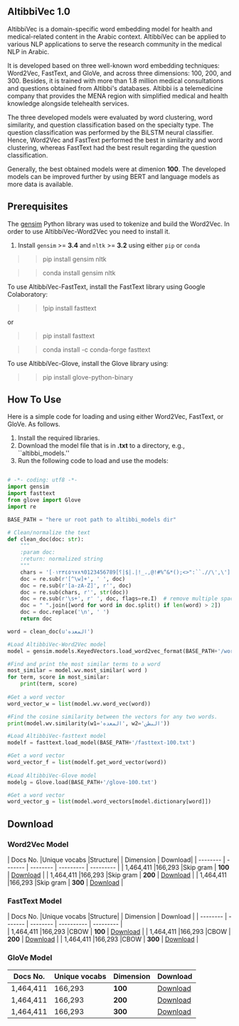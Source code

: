 ## AltibbiVec 1.0

 
AltibbiVec is a domain-specific word embedding model for health and medical-related content in the Arabic context. AltibbiVec can be applied to various NLP applications to serve the research community in the medical NLP in Arabic.

It is developed based on three well-known word embedding techniques: Word2Vec, FastText, and GloVe, and across three dimensions: 100, 200, and 300. Besides, it is trained with more than 1.8 million medical consultations and questions obtained from Altibbi's databases. Altibbi is a telemedicine company that provides the MENA region with simplified medical and health knowledge alongside telehealth services.

The three developed models were evaluated by word clustering, word similarity, and question classification based on the specialty type. The question classification was performed by the BiLSTM neural classifier. Hence, Word2Vec and FastText performed the best in similarity and word clustering, whereas FastText had the best result regarding the question classification. 

Generally, the best obtained models were at dimenion **100**. The developed models can be improved further by using BERT and language models as more data is available.

## Prerequisites

The [gensim](https://radimrehurek.com/gensim/) Python library was used to tokenize and build the Word2Vec. 
In order to use AltibbiVec-Word2Vec you need to install it.

1. Install `gensim` >= **3.4** and `nltk` >= **3.2** using either `pip` or `conda`

>> pip install gensim nltk

>> conda install gensim nltk

To use AltibbiVec-FastText, install the FastText library using Google Colaboratory:

>>!pip install fasttext

or
>> pip install fasttext

>> conda install -c conda-forge fasttext

To use AltibbiVec-Glove, install the Glove library using:

>>pip install glove-python-binary

## How To Use
Here is a simple code for loading and using either Word2Vec, FastText, or GloVe. As follows. 

1. Install the required libraries.
2. Download the model file that is in **.txt** to a directory, e.g., ``altibbi_models.''
3. Run the following code to load and use the models:

```python

# -*- coding: utf8 -*-
import gensim
import fasttext
from glove import Glove
import re

BASE_PATH = "here ur root path to altibbi_models dir"

# Clean/normalize the text
def clean_doc(doc: str):
    """
    :param doc:
    :return: normalized string
    """
    chars = '[٠١٢٣٤٥٦٧٨٩0123456789[؟|$|.|!_،,@!#%^&*();<>":``.//\',\']'
    doc = re.sub(r'[^\w]+', ' ', doc)
    doc = re.sub(r'[a-zA-Z]', r'', doc)
    doc = re.sub(chars, r'', str(doc))
    doc = re.sub(r'\s+', r' ', doc, flags=re.I)  # remove multiple spaces with single space
    doc = " ".join([word for word in doc.split() if len(word) > 2])
    doc = doc.replace('\n', ' ')
    return doc

word = clean_doc(u'المعده')

#Load AltibbiVec-Word2Vec model
model = gensim.models.KeyedVectors.load_word2vec_format(BASE_PATH+'/word2vec-100.txt')

#Find and print the most similar terms to a word
most_similar = model.wv.most_similar( word )
for term, score in most_similar:
    print(term, score)
	
#Get a word vector
word_vector_w = list(model.wv.word_vec(word))

#Find the cosine similarity between the vectors for any two words.
print(model.wv.similarity(w1='المعده', w2='البطن'))

#Load AltibbiVec-fasttext model
modelf = fasttext.load_model(BASE_PATH+'/fasttext-100.txt')

#Get a word vector
word_vector_f = list(modelf.get_word_vector(word))
 
#Load AltibbiVec-Glove model
modelg = Glove.load(BASE_PATH+'/glove-100.txt')

#Get a word vector
word_vector_g = list(model.word_vectors[model.dictionary[word]])


```

## Download

### Word2Vec Model
 | Docs No.    |Unique vocabs |Structure|  | Dimension	 | Download|
 | --------    | -------      | --------   | ---------	 | --------- |
 | 1,464,411   |166,293       |Skip gram   | **100**     | [Download](https://drive.google.com/file/d/1-YdvvxEQWxrLgn2tsoS7nvjbz2cn4XOn/view?usp=sharing)  |
 | 1,464,411   |166,293       |Skip gram   | **200**	 | [Download](https://drive.google.com/file/d/1dHxzcy2PhlX4abHMFvHew01gLhllpCDn/view?usp=sharing)  |
 | 1,464,411   |166,293       |Skip gram   | **300**	 | [Download](https://drive.google.com/file/d/1RFCe3voj6u3W9argTSahB9R3T7P9ojlj/view?usp=sharing)  |

### FastText Model
 | Docs No.    |Unique vocabs |Structure| | Dimension	| Download  |
 | --------    | -------      | --------  | ----------  | --------- |  
 | 1,464,411   |166,293       |CBOW       | **100**	| [Download](https://drive.google.com/file/d/1a9frdABNNZAkocbUzGm8C5K2zP9w1q0O/view?usp=sharing)  |
 | 1,464,411   |166,293       |CBOW       | **200**	| [Download](https://drive.google.com/file/d/1F7dI9LvbxTupO21sOXG630U1SM1bEoXv/view?usp=sharing)  |
 | 1,464,411   |166,293       |CBOW       | **300**	| [Download](https://drive.google.com/file/d/1nzAs8pWFae6nFrr0vRQ-VwoGUHnBTqa0/view?usp=sharing)  |  
 
 
 ### GloVe Model
 | Docs No.  |Unique vocabs       | Dimension		| Download  |
 | --------  | -------            | ----------          | --------- |  
 | 1,464,411 |166,293             | **100**	        | [Download](https://drive.google.com/file/d/1oQaSzo5ZARuv4uKq9g73MU-PUeCq1P-B/view?usp=sharing)  |
 | 1,464,411 |166,293             | **200**	        | [Download](https://drive.google.com/file/d/1-1seHUxp7C6CS9sR8nTWisvhQEYR7yHg/view?usp=sharing)  |
 | 1,464,411 |166,293             | **300**	        | [Download](https://drive.google.com/file/d/1-2x1oZEngFCXBeM3c3XfyLrf2Izm9uSy/view?usp=sharing)  |  
